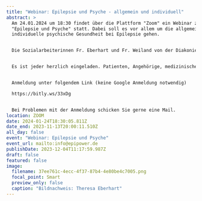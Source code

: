 ```yaml
---
title: "Webinar: Epilepsie und Psyche - allgemein und individuell"
abstract: >
  Am 24.01.2024 um 18:30 findet über die Plattform "Zoom" ein Webinar zum Thema
  "Epilepsie und Psyche" statt. Dabei soll es vor allem um die allgemeine und
  individuelle psychische Gesundheit bei Epilepsie gehen.


  Die Sozialarbeiterinnen Fr. Eberhart und Fr. Weiland von der Diakonie München und Oberbayern - Innere Mission München e.V. (EpilepsieBeratung) werden dazu etwas erzählen. Danach bleibt noch etwas Zeit für Fragen sowie für einen kurzen Austausch.


  Es ist jeder herzlich eingeladen. Patienten, Angehörige, medizinisches Fachpersonal, Interessierte, etc.


  Anmeldung unter folgendem Link (keine Google Anmeldung notwendig)

  https://bitly.ws/33xDg 


  Bei Problemen mit der Anmeldung schicken Sie gerne eine Mail.
location: ZOOM
date: 2024-01-24T18:30:05.811Z
date_end: 2023-11-13T20:00:11.510Z
all_day: false
event: "Webinar: Epilepsie und Psyche"
event_url: mailto:info@epipower.de
publishDate: 2023-12-04T11:17:59.987Z
draft: false
featured: false
image:
  filename: 37ee761c-4ecc-4f37-87b4-4e80be4c7005.png
  focal_point: Smart
  preview_only: false
  caption: "Bildnachweis: Theresa Eberhart"
---
```

